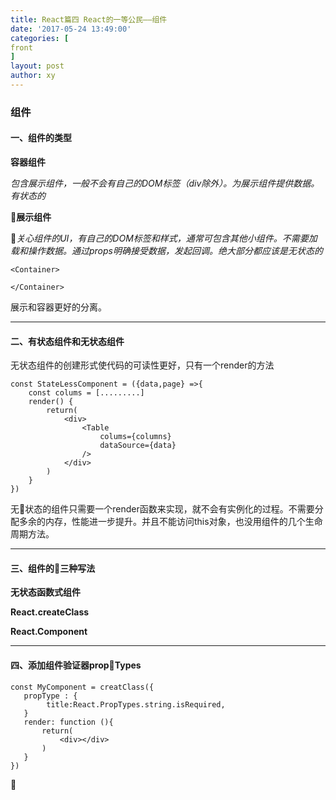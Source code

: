 ```yaml
---
title: React篇四 React的一等公民——组件
date: '2017-05-24 13:49:00'
categories: [
front
]
layout: post
author: xy
---
```


### 组件

#### 一、组件的类型

**容器组件**

*包含展示组件，一般不会有自己的DOM标签（div除外）。为展示组件提供数据。有状态的*

**展示组件**

*关心组件的UI，有自己的DOM标签和样式，通常可包含其他小组件。不需要加载和操作数据。通过props明确接受数据，发起回调。绝大部分都应该是无状态的*

    <Container>
        
    </Container>

展示和容器更好的分离。

****

#### 二、有状态组件和无状态组件

无状态组件的创建形式使代码的可读性更好，只有一个render的方法

    const StateLessComponent = ({data,page} =>{
        const colums = [.........]
        render() {
            return(
                <div>
                    <Table
                        colums={columns}
                        dataSource={data}
                    />
                </div>
            )
        }
    })
无状态的组件只需要一个render函数来实现，就不会有实例化的过程。不需要分配多余的内存，性能进一步提升。并且不能访问this对象，也没用组件的几个生命周期方法。

****

#### 三、组件的三种写法

**无状态函数式组件**

**React.createClass**

**React.Component**


****


#### 四、添加组件验证器propTypes

    const MyComponent = creatClass({
       propType : {
            title:React.PropTypes.string.isRequired,
       }
       render: function (){
           return(
               <div></div>
           )
       }
    })


